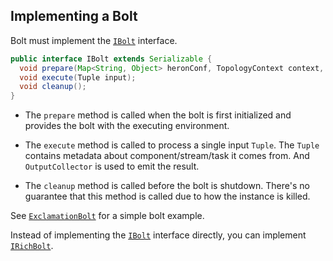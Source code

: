 ## Implementing a Bolt

Bolt must implement the [`IBolt`](https://github.com/twitter/heron/blob/master/heron/api/src/java/com/twitter/heron/api/bolt/IBolt.java) interface.

```java
public interface IBolt extends Serializable {
  void prepare(Map<String, Object> heronConf, TopologyContext context, OutputCollector collector);
  void execute(Tuple input);
  void cleanup();
}
```

* The `prepare` method is called when the bolt is first initialized and provides the bolt with the executing environment.

* The `execute` method is called to process a single input `Tuple`. The `Tuple` contains metadata about component/stream/task it comes from. And `OutputCollector` is used to emit the result.

* The `cleanup` method is called before the bolt is shutdown. There's no guarantee that this method is called due to how the instance is killed.

See [`ExclamationBolt`](https://github.com/twitter/heron/blob/master/heron/examples/src/java/com/twitter/heron/examples/ExclamationTopology.java#L67) for a simple bolt example.

Instead of implementing the [`IBolt`](https://github.com/twitter/heron/blob/master/heron/api/src/java/com/twitter/heron/api/bolt/IBolt.java) interface directly, you can implement [`IRichBolt`](https://github.com/twitter/heron/blob/master/heron/api/src/java/com/twitter/heron/api/bolt/IRichBolt.java).
